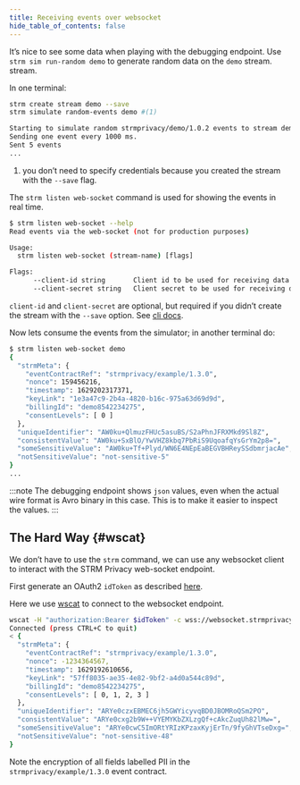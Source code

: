 ```yaml
---
title: Receiving events over websocket
hide_table_of_contents: false
---
```


It’s nice to see some data when playing with the debugging endpoint. Use
`strm sim run-random demo` to generate random data on the `demo` stream.
stream.

In one terminal:

```bash
strm create stream demo --save
strm simulate random-events demo #(1)

Starting to simulate random strmprivacy/demo/1.0.2 events to stream demo.
Sending one event every 1000 ms.
Sent 5 events
...
```
1. you don’t need to specify credentials because you created the stream
    with the `--save` flag.

The `strm listen web-socket` command is used for showing the events in
real time.

```bash
$ strm listen web-socket --help
Read events via the web-socket (not for production purposes)

Usage:
  strm listen web-socket (stream-name) [flags]

Flags:
      --client-id string       Client id to be used for receiving data
      --client-secret string   Client secret to be used for receiving data
```

`client-id` and `client-secret` are optional, but required if you didn’t
create the stream with the `--save` option. See [cli
docs](docs/cli-referencendex.md#permanent).

Now lets consume the events from the simulator; in another terminal do:

```bash
$ strm listen web-socket demo
{
  "strmMeta": {
    "eventContractRef": "strmprivacy/example/1.3.0",
    "nonce": 159456216,
    "timestamp": 1629202317371,
    "keyLink": "1e3a47c9-2b4a-4820-b16c-975a63d69d9d",
    "billingId": "demo8542234275",
    "consentLevels": [ 0 ]
  },
  "uniqueIdentifier": "AW0ku+QlmuzFHUc5asuBS/S2aPhnJFRXMkd9Sl8Z",
  "consistentValue": "AW0ku+SxBlO/YwVHZ8kbq7PbRiS9UqoafqYsGrYm2p8=",
  "someSensitiveValue": "AW0ku+Tf+Plyd/WN6E4NEpEaBEGVBHReySSdbmrjacAe",
  "notSensitiveValue": "not-sensitive-5"
}
...
```

:::note
The debugging endpoint shows `json` values, even when the actual wire
format is Avro binary in this case. This is to make it easier to inspect
the values.
:::

## The Hard Way {#wscat}

We don’t have to use the `strm` command, we can use any websocket client
to interact with the STRM Privacy web-socket endpoint.

First generate an OAuth2 `idToken` as described
[here](docs/quickstart/sending-curl.mdickstart/sending-curl.md#idToken).

Here we use [wscat](https://www.npmjs.com/package/wscat) to connect to
the websocket endpoint.

```bash
wscat -H "authorization:Bearer $idToken" -c wss://websocket.strmprivacy.io/ws
Connected (press CTRL+C to quit)
< {
  "strmMeta": {
    "eventContractRef": "strmprivacy/example/1.3.0",
    "nonce": -1234364567,
    "timestamp": 1629192610656,
    "keyLink": "57ff8035-ae35-4e82-9bf2-a4d0a544c89d",
    "billingId": "demo8542234275",
    "consentLevels": [ 0, 1, 2, 3 ]
  },
  "uniqueIdentifier": "ARYe0czxEBMEC6jh5GWYicyvqBD0JBOMRoQSm2PO",
  "consistentValue": "ARYe0cxg2b9W++VYEMYKbZXLzgQf+cAkcZuqUh82lMw=",
  "someSensitiveValue": "ARYe0cwC5ImORtYRIzKPzaxKyjErTn/9fyGhVTseDxg=",
  "notSensitiveValue": "not-sensitive-48"
}
```

Note the encryption of all fields labelled PII in the
`strmprivacy/example/1.3.0` event contract.
